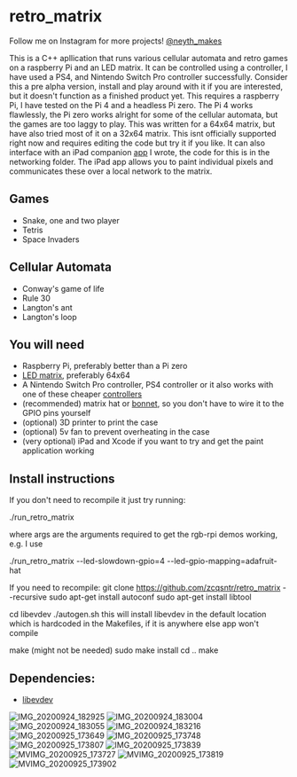 # retro_matrix

Follow me on Instagram for more projects! [@neyth_makes](http://instagram.com/neyth_makes/)

This is a C++ apllication that runs various cellular automata and retro games on a raspberry Pi and an LED matrix. It can be controlled using a controller, I have used a PS4, and Nintendo Switch Pro controller successfully. Consider this a pre alpha version, install and play around with it if you are interested, but it doesn't function as a finished product yet. This requires a raspberry Pi, I have tested on the Pi 4 and a headless Pi zero. The Pi 4 works flawlessly, the Pi zero works alright for some of the cellular automata, but the games are too laggy to play. This was written for a 64x64 matrix, but have also tried most of it on a 32x64 matrix. This isnt officially supported right now and requires editing the code but try it if you like. It can also interface with an iPad companion [app](https://github.com/zcqsntr/retro_matrix_companion) I wrote, the code for this is in the networking folder. The iPad app allows you to paint individual pixels and communicates these over a local network to the matrix.

## Games 
* Snake, one and two player
* Tetris 
* Space Invaders

## Cellular Automata 
* Conway's game of life 
* Rule 30
* Langton's ant
* Langton's loop

## You will need
* Raspberry Pi, preferably better than a Pi zero
* [LED matrix](https://shop.pimoroni.com/products/rgb-led-matrix-panel?variant=3029531983882), preferably 64x64 
* A Nintendo Switch Pro controller, PS4 controller or it also works with one of these cheaper [controllers](https://www.amazon.co.uk/8BitDo-Wireless-Bluetooth-Controller-Powerful/dp/B083FJLVLH/ref=sr_1_17_sspa?dchild=1&keywords=8bitdo+controller&qid=1601051019&sr=8-17-spons&psc=1&spLa=ZW5jcnlwdGVkUXVhbGlmaWVyPUEzME5UMFlLRTVTMzVSJmVuY3J5cHRlZElkPUEwOTQwMTY2MkJWQURBNjhORUE0QSZlbmNyeXB0ZWRBZElkPUEwMjQ5OTMzMUZHSk1GRUFSNjg4NCZ3aWRnZXROYW1lPXNwX210ZiZhY3Rpb249Y2xpY2tSZWRpcmVjdCZkb05vdExvZ0NsaWNrPXRydWU=) 
* (recommended) matrix hat or [bonnet](https://shop.pimoroni.com/products/adafruit-rgb-matrix-bonnet-for-raspberry-pi), so you don't have to wire it to the GPIO pins yourself 
* (optional) 3D printer to print the case
* (optional) 5v fan to prevent overheating in the case
* (very optional) iPad and Xcode if you want to try and get the paint application working

## Install instructions

If you don't need to recompile it just try running:

./run_retro_matrix <args>

where args are the arguments required to get the rgb-rpi demos working, e.g. I use 

./run_retro_matrix --led-slowdown-gpio=4 --led-gpio-mapping=adafruit-hat

If you need to recompile:
git clone https://github.com/zcqsntr/retro_matrix --recursive
sudo apt-get install autoconf
sudo apt-get install libtool

cd libevdev
./autogen.sh this will install libevdev in the default location which is hardcoded in the Makefiles, if it is anywhere else app won't compile

make (might not be needed)
sudo make install
cd ..
make 



## Dependencies:
* [libevdev](https://www.freedesktop.org/wiki/Software/libevdev/)


![IMG_20200924_182925](https://user-images.githubusercontent.com/33317183/94297181-025dd780-ff5c-11ea-822f-bd70cae16fc4.jpg)
![IMG_20200924_183004](https://user-images.githubusercontent.com/33317183/94297233-199cc500-ff5c-11ea-9bb1-b6e7d46e44b3.jpg)
![IMG_20200924_183055](https://user-images.githubusercontent.com/33317183/94297273-29b4a480-ff5c-11ea-858a-7a0df3335b66.jpg)
![IMG_20200924_183216](https://user-images.githubusercontent.com/33317183/94297298-346f3980-ff5c-11ea-8b19-fa941abe2dbc.jpg)
![IMG_20200925_173649](https://user-images.githubusercontent.com/33317183/94297326-3e913800-ff5c-11ea-8043-c144f5955fe7.jpg)
![IMG_20200925_173748](https://user-images.githubusercontent.com/33317183/94297378-536dcb80-ff5c-11ea-9276-d1f97b62e455.jpg)
![IMG_20200925_173807](https://user-images.githubusercontent.com/33317183/94297469-75ffe480-ff5c-11ea-872a-1de910d49d0f.jpg)
![IMG_20200925_173839](https://user-images.githubusercontent.com/33317183/94297561-9e87de80-ff5c-11ea-859d-28a4ce01e2dc.jpg)
![MVIMG_20200925_173727](https://user-images.githubusercontent.com/33317183/94297697-d55df480-ff5c-11ea-9194-afffea160d8e.jpg)
![MVIMG_20200925_173819](https://user-images.githubusercontent.com/33317183/94297799-ffafb200-ff5c-11ea-9fcf-4699693db247.jpg)
![MVIMG_20200925_173902](https://user-images.githubusercontent.com/33317183/94297942-3be31280-ff5d-11ea-9d8a-9d22c5d83f6c.jpg)


